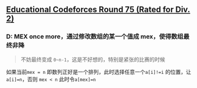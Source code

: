 ## [Educational Codeforces Round 75 (Rated for Div. 2)](https://codeforces.com/contest/1251)

### D: MEX once more，通过修改数组的某一个值成 mex，使得数组最终非降

> 不妨最终变成 `0~n-1`，这是不好想的，特别是紧张的比赛的时候

如果当前`mex = n` 即数列正好是一个排列，此时选择任意一个`a[i]!=i` 的位置，让 `a[i]=n`，否则 `mex < n` 此时令`a[mex]=n`
